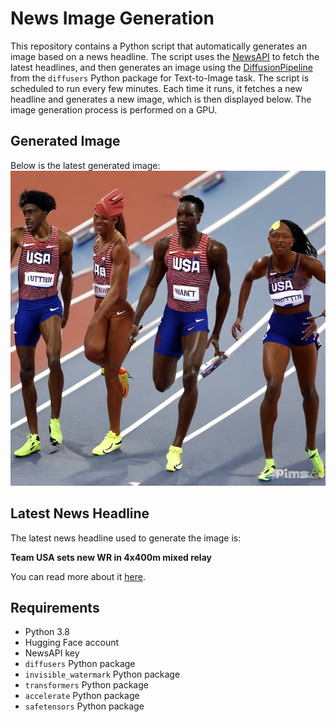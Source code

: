 # News Image Generation
This repository contains a Python script that automatically generates an image based on a news headline. The script uses the [NewsAPI](https://newsapi.org/) to fetch the latest headlines, and then generates an image using the [DiffusionPipeline](https://github.com/huggingface/diffusers) from the `diffusers` Python package for Text-to-Image task.
The script is scheduled to run every few minutes. Each time it runs, it fetches a new headline and generates a new image, which is then displayed below. The image generation process is performed on a GPU.

## Generated Image
Below is the latest generated image:
![Generated Image](image.png)

## Latest News Headline
The latest news headline used to generate the image is:

**Team USA sets new WR in 4x400m mixed relay**

You can read more about it [here](https://news.google.com/rss/articles/CBMipwFBVV95cUxNTjFETzkwYW9pWUVZX3ZfbTB1cHpvTGdMT2JWMzJjM205U1MxQkRxand5UnFCc19wM0NQSWhXS3hSYVF2Y1Ryc2RTVXVxcE15YjVTeDkyQ3A2aS1oLXhSQUZ6U1Y5Umk5Q2thdjJSNVRRclk5QUZRbk82V0NKcWNVcEhOM0I3Um9mUjJwOTltWWYzSUhJN2RPMi1LYkhabldFaFYwTFB6MA?oc=5).

## Requirements
- Python 3.8
- Hugging Face account
- NewsAPI key
- `diffusers` Python package
- `invisible_watermark` Python package
- `transformers` Python package
- `accelerate` Python package
- `safetensors` Python package
